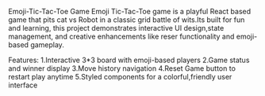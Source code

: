 Emoji-Tic-Tac-Toe Game
Emoji Tic-Tac-Toe game is a playful React based game that pits cat vs Robot in a classic grid battle of wits.Its built for fun and learning, this project demonstrates interactive UI design,state management, and creative enhancements like reser functionality and emoji- based gameplay.

Features:
1.Interactive 3*3 board with emoji-based players
2.Game status and winner display
3.Move history navigation
4.Reset Game button to restart play anytime
5.Styled components for a colorful,friendly user interface
